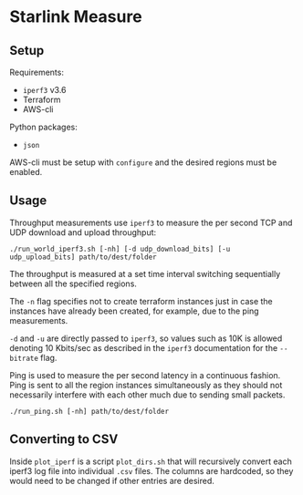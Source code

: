 # Starlink Measure

## Setup

Requirements:
- `iperf3` v3.6
- Terraform
- AWS-cli

Python packages:
- `json`

AWS-cli must be setup with `configure` and the desired regions must be enabled.

## Usage

Throughput measurements use `iperf3` to measure the per second TCP and UDP
download and upload throughput:

```
./run_world_iperf3.sh [-nh] [-d udp_download_bits] [-u udp_upload_bits] path/to/dest/folder
```

The throughput is measured at a set time interval switching sequentially
between all the specified regions.

The `-n` flag specifies not to create terraform instances just in case the
instances have already been created, for example, due to the ping measurements.

`-d` and `-u` are directly passed to `iperf3`, so values such as 10K is allowed
denoting 10 Kbits/sec as described in the `iperf3` documentation for the
`--bitrate` flag.

Ping is used to measure the per second latency in a continuous fashion. Ping is
sent to all the region instances simultaneously as they should not necessarily
interfere with each other much due to sending small packets.

```
./run_ping.sh [-nh] path/to/dest/folder
```

## Converting to CSV

Inside `plot_iperf` is a script `plot_dirs.sh` that will recursively convert
each iperf3 log file into individual `.csv` files. The columns are hardcoded,
so they would need to be changed if other entries are desired.

